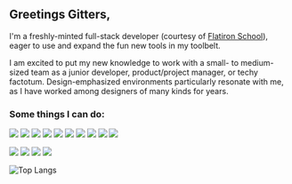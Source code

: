 ## Greetings Gitters,

I'm a freshly-minted full-stack developer (courtesy of [Flatiron School](https://flatironschool.com/)), eager to use and expand the fun new tools in my toolbelt.

I am excited to put my new knowledge to work with a small- to medium-sized team as a junior developer, product/project manager, or techy factotum. Design-emphasized environments particularly resonate with me, as I have worked among designers of many kinds for years. 

 
### Some things I can do:

![](https://img.shields.io/badge/ruby-grey?logo=ruby) 
![](https://img.shields.io/badge/rails-grey?logo=ruby-on-rails&logoColor=white) 
![](https://img.shields.io/badge/javascript-grey?logo=javascript&logoColor=white) 
![](https://img.shields.io/badge/html-grey?logo=html5&logoColor=white) 
![](https://img.shields.io/badge/css-grey?logo=css3&logoColor=white) 
![](https://img.shields.io/badge/react-grey?logo=react&logoColor=white) 
![](https://img.shields.io/badge/redux-grey?logo=redux&logoColor=white) 
![](https://img.shields.io/badge/github-grey?logo=github&logoColor=white) 
![](https://img.shields.io/badge/postman-grey?logo=postman&logoColor=white) 
![](https://img.shields.io/badge/vs_code-grey?logo=visual-studio-code&logoColor=white) 

![](https://img.shields.io/badge/photoshop-grey?logo=adobe-photoshop&logoColor=white) 
![](https://img.shields.io/badge/indesign-grey?logo=adobe-indesign&logoColor=white) 
![](https://img.shields.io/badge/basecamp-grey?logo=basecamp&logoColor=white) 
![](https://img.shields.io/badge/workspace-grey?logo=google&logoColor=white) 

![Top Langs](https://github-readme-stats.vercel.app/api/top-langs/?username=s-blais&hide=less&layout=compact&theme=graywhite)